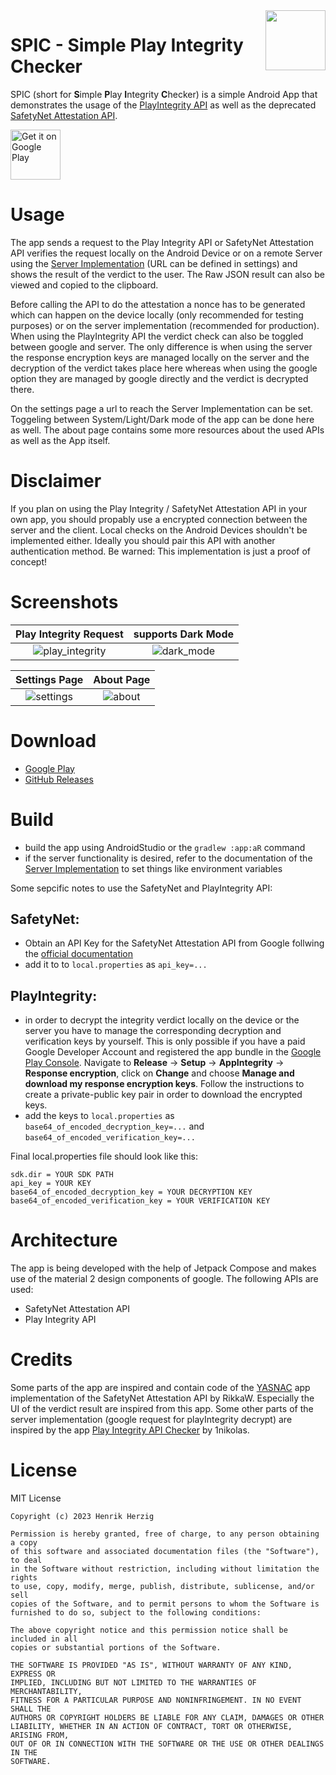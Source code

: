 <img src="docs/icon.png" width="96" align="right" />

# SPIC - Simple Play Integrity Checker
SPIC (short for **S**imple **P**lay **I**ntegrity **C**hecker) is a simple Android App that demonstrates the usage of the [PlayIntegrity API](https://developer.android.com/google/play/integrity) as well as the deprecated [SafetyNet Attestation API](https://developer.android.com/training/safetynet/attestation).

[<img src="docs/googlePlay.png"
     alt="Get it on Google Play"
     height="80">](https://play.google.com/store/apps/details?id=com.henrikherzig.playintegritychecker)


# Usage
The app sends a request to the Play Integrity API or SafetyNet Attestation API verifies the request locally on the Android Device or on a remote Server using the [Server Implementation](https://github.com/herzhenr/spic-server) (URL can be defined in settings) and shows the result of the verdict to the user. The Raw JSON result can also be viewed and copied to the clipboard.

Before calling the API to do the attestation a nonce has to be generated which can happen on the device locally (only recommended for testing purposes) or on the server implementation (recommended for production). When using the PlayIntegrity API the verdict check can also be toggled between google and server. The only difference is when using the server the response encryption keys are managed locally on the server and the decryption of the verdict takes place here whereas when using the google option they are managed by google directly and the verdict is decrypted there.

On the settings page a url to reach the Server Implementation can be set. Toggeling between System/Light/Dark mode of the app can be done here as well. The about page contains some more resources about the used APIs as well as the App itself.

# Disclaimer
If you plan on using the Play Integrity / SafetyNet Attestation API in your own app, you should propably use a encrypted connection between the server and the client. Local checks on the Android Devices shouldn't be implemented either. Ideally you should pair this API with another authentication method. Be warned: This implementation is just a proof of concept!

# Screenshots

Play Integrity Request            |  supports Dark Mode
:-------------------------:|:-------------------------:
![play_integrity](docs/playIntegrityLight.png)  |  ![dark_mode](docs/safetyNetJsonDark.png) 

Settings Page             |  About Page
:-------------------------:|:-------------------------:
![settings](docs/settingsLight.png)  | ![about](docs/aboutLight.png)

# Download

- [Google Play](https://play.google.com/store/apps/details?id=com.henrikherzig.playintegritychecker)
- [GitHub Releases](https://github.com/herzhenr/spic-android/releases)

# Build

- build the app using AndroidStudio or the `gradlew :app:aR` command
- if the server functionality is desired, refer to the documentation of the [Server Implementation](https://github.com/herzhenr/spic-server) to set things like environment variables

Some sepcific notes to use the SafetyNet and PlayIntegrity API:

## SafetyNet:
- Obtain an API Key for the SafetyNet Attestation API from Google follwing the [official documentation](https://developer.android.com/training/safetynet/attestation#obtain-api-key)
- add it to to `local.properties` as `api_key=...`

## PlayIntegrity:
- in order to decrypt the integrity verdict locally on the device or the server you have to manage the corresponding decryption and verification keys by yourself. This is only possible if you have a paid Google Developer Account and registered the app bundle in the [Google Play Console](https://play.google.com/console/about/). Navigate to **Release** -> **Setup** -> **AppIntegrity** -> **Response encryption**, click on **Change** and choose **Manage and download my response encryption keys**. Follow the instructions to create a private-public key pair in order to download the encrypted keys.
- add the keys to `local.properties` as `base64_of_encoded_decryption_key=...` and `base64_of_encoded_verification_key=...`

Final local.properties file should look like this:
```
sdk.dir = YOUR SDK PATH
api_key = YOUR KEY
base64_of_encoded_decryption_key = YOUR DECRYPTION KEY
base64_of_encoded_verification_key = YOUR VERIFICATION KEY
```

# Architecture
The app is being developed with the help of Jetpack Compose and makes use of the material 2 design components of google. The following APIs are used:
- SafetyNet Attestation API 
- Play Integrity API
# Credits
Some parts of the app are inspired and contain code of the [YASNAC](https://github.com/RikkaW/YASNAC) app implementation of the SafetyNet Attestation API by RikkaW. Especially the UI of the verdict result are inspired from this app.
Some other parts of the server implementation (google request for playIntegrity decrypt) are inspired by the app [Play Integrity API Checker](https://github.com/1nikolas/play-integrity-checker-app) by 1nikolas. 


# License
MIT License

```
Copyright (c) 2023 Henrik Herzig

Permission is hereby granted, free of charge, to any person obtaining a copy
of this software and associated documentation files (the "Software"), to deal
in the Software without restriction, including without limitation the rights
to use, copy, modify, merge, publish, distribute, sublicense, and/or sell
copies of the Software, and to permit persons to whom the Software is
furnished to do so, subject to the following conditions:

The above copyright notice and this permission notice shall be included in all
copies or substantial portions of the Software.

THE SOFTWARE IS PROVIDED "AS IS", WITHOUT WARRANTY OF ANY KIND, EXPRESS OR
IMPLIED, INCLUDING BUT NOT LIMITED TO THE WARRANTIES OF MERCHANTABILITY,
FITNESS FOR A PARTICULAR PURPOSE AND NONINFRINGEMENT. IN NO EVENT SHALL THE
AUTHORS OR COPYRIGHT HOLDERS BE LIABLE FOR ANY CLAIM, DAMAGES OR OTHER
LIABILITY, WHETHER IN AN ACTION OF CONTRACT, TORT OR OTHERWISE, ARISING FROM,
OUT OF OR IN CONNECTION WITH THE SOFTWARE OR THE USE OR OTHER DEALINGS IN THE
SOFTWARE.
```